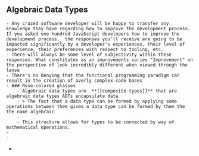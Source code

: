 ## Algebraic Data Types
	- Any crazed software developer will be happy to transfer any knowledge they have regarding how to improve the development process. If you asked one hundred JavaScript developers how to improve the development process,  the responses you'll receive are going to be impacted significantly by a developer's experiences, their level of experience, their preferences with respect to tooling, etc.
	- There will always be some level of subjectivity within these responses. What constitutes as an improvements varies "Improvement" on the perspective of look incredibly different when viewed through the lense
	- There's no denying that the functional programming paradigm can result in the creation of overly complex code bases
	- ### Rose-colored glasses
		- Algebraic data types are  **[[composite types]]** that are  algebraic data types ADTs encapsulate data
		- > The fact that a data type can be formed by applying some operations between them gives a data type can be formed by them the the name algebraic
		-
		- This structure allows for types to be connected by way of mathematical operations.
	-
	-
-